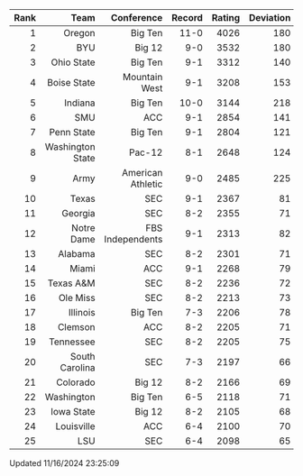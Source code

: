| Rank  | Team                 | Conference           | Record   | Rating | Deviation |
| ---:  | ---:                 | ---:                 | ---:     | ---:   | ---:      |
| 1     | Oregon               | Big Ten              | 11-0     | 4026   | 180       |
| 2     | BYU                  | Big 12               | 9-0      | 3532   | 180       |
| 3     | Ohio State           | Big Ten              | 9-1      | 3312   | 140       |
| 4     | Boise State          | Mountain West        | 9-1      | 3208   | 153       |
| 5     | Indiana              | Big Ten              | 10-0     | 3144   | 218       |
| 6     | SMU                  | ACC                  | 9-1      | 2854   | 141       |
| 7     | Penn State           | Big Ten              | 9-1      | 2804   | 121       |
| 8     | Washington State     | Pac-12               | 8-1      | 2648   | 124       |
| 9     | Army                 | American Athletic    | 9-0      | 2485   | 225       |
| 10    | Texas                | SEC                  | 9-1      | 2367   | 81        |
| 11    | Georgia              | SEC                  | 8-2      | 2355   | 71        |
| 12    | Notre Dame           | FBS Independents     | 9-1      | 2313   | 82        |
| 13    | Alabama              | SEC                  | 8-2      | 2301   | 71        |
| 14    | Miami                | ACC                  | 9-1      | 2268   | 79        |
| 15    | Texas A&M            | SEC                  | 8-2      | 2236   | 72        |
| 16    | Ole Miss             | SEC                  | 8-2      | 2213   | 73        |
| 17    | Illinois             | Big Ten              | 7-3      | 2206   | 78        |
| 18    | Clemson              | ACC                  | 8-2      | 2205   | 71        |
| 19    | Tennessee            | SEC                  | 8-2      | 2205   | 75        |
| 20    | South Carolina       | SEC                  | 7-3      | 2197   | 66        |
| 21    | Colorado             | Big 12               | 8-2      | 2166   | 69        |
| 22    | Washington           | Big Ten              | 6-5      | 2118   | 71        |
| 23    | Iowa State           | Big 12               | 8-2      | 2105   | 68        |
| 24    | Louisville           | ACC                  | 6-4      | 2100   | 70        |
| 25    | LSU                  | SEC                  | 6-4      | 2098   | 65        |

Updated 11/16/2024 23:25:09
